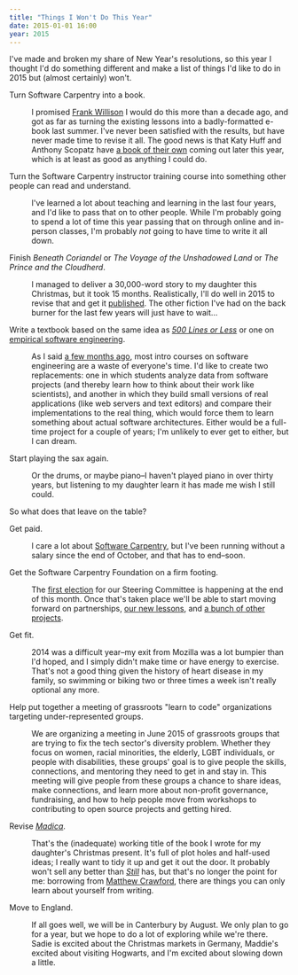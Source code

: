 ```yaml
---
title: "Things I Won't Do This Year"
date: 2015-01-01 16:00
year: 2015
---
```

<p>
  I've made and broken my share of New Year's resolutions,
  so this year I thought I'd do something different
  and make a list of things I'd like to do in 2015 but (almost certainly) won't.
</p>
<dl>
  <dt>
    Turn Software Carpentry into a book.
  </dt>
  <dd>
    <p>
      I promised <a href="http://www.oreilly.com/news/frank_0701.html">Frank Willison</a> I would do this more than a decade ago,
      and got as far as turning the existing lessons
      into a badly-formatted e-book last summer.
      I've never been satisfied with the results,
      but have never made time to revise it all.
      The good news is that
      Katy Huff and Anthony Scopatz have <a href="http://shop.oreilly.com/product/0636920033424.do">a book of their own</a> coming out later this year,
      which is at least as good as anything I could do.
    </p>
  </dd>
  <dt>
    Turn the Software Carpentry instructor training course
    into something other people can read and understand.
  </dt>
  <dd>
    <p>
      I've learned a lot about teaching and learning in the last four years,
      and I'd like to pass that on to other people.
      While I'm probably going to spend a lot of time this year passing that on through online and in-person classes,
      I'm probably <em>not</em> going to have time to write it all down.
    </p>
  </dd>
  <dt>
    Finish <em>Beneath Coriandel</em> or <em>The Voyage of the Unshadowed Land</em> or <em>The Prince and the Cloudherd</em>.
  </dt>
  <dd>
    <p>
      I managed to deliver a 30,000-word story to my daughter this Christmas,
      but it took 15 months.
      Realistically,
      I'll do well in 2015 to revise that and get it <a href="http://sensibleadventures.com">published</a>.
      The other fiction I've had on the back burner for the last few years will just have to wait…
    </p>
  </dd>
  <dt>
    Write a textbook based on the same idea as <a href="https://github.com/aosabook/500lines"><em>500 Lines or Less</em></a>
    or one on <a href="{{'/2014/10/02/a-better-software-engineering-course/' | relative_url}}">empirical software engineering</a>.
  </dt>
  <dd>
    <p>
      As I said <a href="{{'/2014/10/02/a-better-software-engineering-course/' | relative_url}}">a few months ago</a>,
      most intro courses on software engineering are a waste of everyone's time.
      I'd like to create two replacements:
      one in which students analyze data from software projects (and thereby learn how to think about their work like scientists),
      and another in which they build small versions of real applications (like web servers and text editors)
      and compare their implementations to the real thing,
      which would force them to learn something about actual software architectures.
      Either would be a full-time project for a couple of years;
      I'm unlikely to ever get to either,
      but I can dream.
    </p>
  </dd>
  <dt>
    Start playing the sax again.
  </dt>
  <dd>
    <p>
      Or the drums, or maybe piano–I haven't played piano in over thirty years,
      but listening to my daughter learn it has made me wish I still could.
    </p>
  </dd>
</dl>
<p>
  So what does that leave on the table?
</p>
<dl>
  <dt>
    Get paid.
  </dt>
  <dd>
    <p>
      I care a lot about <a href="https://software-carpentry.org">Software Carpentry</a>,
      but I've been running without a salary since the end of October,
      and that has to end–soon.
    </p>
  </dd>
  <dt>
    Get the Software Carpentry Foundation on a firm footing.
  </dt>
  <dd>
    <p>
      The <a href="https://software-carpentry.org/blog/2014/12/standing-for-election.html">first election</a>
      for our Steering Committee
      is happening at the end of this month.
      Once that's taken place
      we'll be able to start moving forward on partnerships,
      <a href="https://software-carpentry.org/blog/2014/12/beta-release-of-new-format-lessons.html">our new lessons</a>,
      and <a href="https://software-carpentry.org/blog/2014/12/projects-projects-projects.html">a bunch of other projects</a>.
    </p>
  </dd>
  <dt>
    Get fit.
  </dt>
  <dd>
    <p>
      2014 was a difficult year–my exit from Mozilla was a lot bumpier than I'd hoped,
      and I simply didn't make time or have energy to exercise.
      That's not a good thing given the history of heart disease in my family,
      so swimming or biking two or three times a week isn't really optional any more.
    </p>
  </dd>
  <dt>
    Help put together a meeting of grassroots "learn to code" organizations targeting under-represented groups.
  </dt>
  <dd>
    <p>
      We are organizing a meeting in June 2015 of grassroots groups
      that are trying to fix the tech sector's diversity problem.
      Whether they focus on women, racial minorities, the elderly, LGBT individuals, or people with disabilities,
      these groups' goal is to give people the skills, connections, and mentoring they need to get in and stay in.
      This meeting will give people from these groups a chance to share ideas,
      make connections,
      and learn more about non-profit governance, fundraising,
      and how to help people move from workshops to contributing to open source projects and getting hired.
    </p>
  </dd>
  <dt>
    Revise <a href="http://sensibleadventures.com/madica/"><em>Madica</em></a>.
  </dt>
  <dd>
    <p>
      That's the (inadequate) working title of the book I wrote for my daughter's Christmas present.
      It's full of plot holes and half-used ideas;
      I really want to tidy it up and get it out the door.
      It probably won't sell any better than <a href="http://sensibleadventures.com/still/"><em>Still</em></a> has,
      but that's no longer the point for me:
      borrowing from <a href="http://www.amazon.com/Shop-Class-Soulcraft-Inquiry-Value/dp/0143117467/">Matthew Crawford</a>,
      there are things you can only learn about yourself from writing.
    </p>
  </dd>
  <dt>
    Move to England.
  </dt>
  <dd>
    <p>
      If all goes well,
      we will be in Canterbury by August.
      We only plan to go for a year,
      but we hope to do a lot of exploring while we're there.
      Sadie is excited about the Christmas markets in Germany,
      Maddie's excited about visiting Hogwarts,
      and I'm excited about slowing down a little.
    </p>
  </dd>
</dl>
